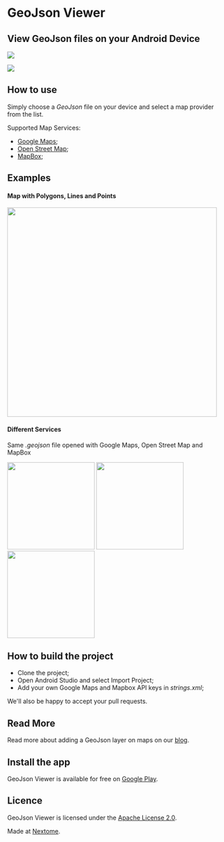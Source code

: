 # GeoJson Viewer
## View GeoJson files on your Android Device

![](https://cdn-images-1.medium.com/max/2000/1*O0WvfPtJvNpPCZDPEVqUjg.png)

[![](https://github.com/Nextome/geojson-viewer/blob/master/resources/conver.jpg)](https://youtu.be/qo7hc_iLI6s)


## How to use
Simply choose a _GeoJson_ file on your device and select a map provider from the list.

Supported Map Services:
 * [Google Maps](https://maps.google.com/);
 * [Open Street Map](https://www.openstreetmap.org);
 * [MapBox](https://www.mapbox.com/);
 
## Examples
#### Map with Polygons, Lines and Points
<img src="https://github.com/Nextome/geojson-viewer/blob/master/resources/example_path.png" width="480">

#### Different Services
Same _.geojson_ file opened with Google Maps, Open Street Map and MapBox

<img src="https://github.com/Nextome/geojson-viewer/blob/master/resources/example_gmaps.png" width="200"> <img src="https://github.com/Nextome/geojson-viewer/blob/master/resources/example_osm.png" width="200"> <img src="https://github.com/Nextome/geojson-viewer/blob/master/resources/example_mapbox.png" width="200">

## How to build the project
 * Clone the project;
 * Open Android Studio and select Import Project;
 * Add your own Google Maps and Mapbox API keys in _strings.xml_;
 
We'll also be happy to accept your pull requests.
 
## Read More
Read more about adding a GeoJson layer on maps on our [blog](https://medium.com/nextome/show-a-geojson-layer-on-google-maps-osm-mapbox-on-android-cd75b8377ba).
 

## Install the app
GeoJson Viewer is available for free on [Google Play](https://play.google.com/store/apps/details?id=com.nextome.geojsonviewer).

## Licence
GeoJson Viewer is licensed under the [Apache License 2.0](https://github.com/Nextome/geojson-viewer/blob/master/LICENSE).


Made at [Nextome](http://nextome.org/).
